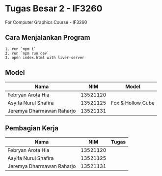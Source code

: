 # Tugas Besar 2 - IF3260

For Computer Graphics Course - IF3260

## Cara Menjalankan Program

```
1. run `npm i`
2. run `npm run dev`
3. open index.html with liver-server
```

## Model
| Nama | NIM | Model |
|------|-----|--------|
| Febryan Arota Hia | 13521120 | |
| Asyifa Nurul Shafira | 13521125 | Fox & Hollow Cube |
| Jeremya Dharmawan Raharjo | 13521131 | |

## Pembagian Kerja
| Nama | NIM | Tugas |
|------|-----|--------|
| Febryan Arota Hia | 13521120 | |
| Asyifa Nurul Shafira | 13521125 | |
| Jeremya Dharmawan Raharjo | 13521131 | |